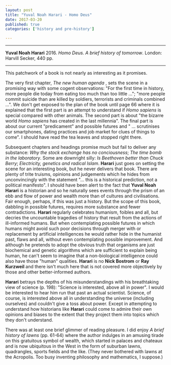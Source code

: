 ```yaml
---
layout: post
title: "Yuval Noah Harari - Homo Deus"
date: 2017-03-20
published: true
categories: ['history and pre-history']

---
```



***
<b>Yuval Noah Harari</b> 2016. _Homo Deus. A brief history of tomorrow_. London: Harvill Secker, 440 pp.

***

This patchwork of a book is not nearly as interesting as it promises. 

The very first chapter, _The new human agenda_ , sets the scene in a promising way with some cogent observations: "For the first time in history, more people die today from eating too much than too little ..."; "more people commit suicide than are killed by soldiers, terrorists and criminals combined ...".  We don't get exposed to the plan of the book until page 66 where it is explained that the first part is an attempt to understand if _Homo sapiens_ is special compared with other animals.  The second part is about "the bizarre world _Homo sapiens_ has created in the last millennia".  The final part is about our current "predicament" and possible futures and " ... scrutinises our smartphones, dating practices and job market for clues of things to come".  I should have read the tea leaves and stopped right there. 

Subsequent chapters and headings promise much but fail to deliver any substance: _Why the stock exchange has no conciousness_; _The time bomb in the laboratory_.  Some are downright silly: _Is Beethoven better than Chuck Berry_; _Electricity, genetics and radical Islam_.  **Harari** just goes on setting the scene for an interesting book, but he never delivers that book.  There are plenty of trite truisms, opinions and judgements which he hides from unconvincingly with the statement "... this is a historical prediction, not a political manifesto".  I should have been alert to the fact that **Yuval Noah Harari** is a historian  and so he naturally sees events through the prism of an ebb and flow of power and wealth more than of cultures and civilisations.  Fair enough, perhaps, if this was just a history.  But the scope of this book, dabbling in possible futures, requires more substance and fewer contradictions.  **Harari** regularly celebrates humanism, foibles and all, but decries the uncountable tragedies of history that result from the actions of ill-informed humans.  But when contemplating possible futures in which humans might avoid such poor decisions through merger with or replacement by artificial intelligences he would rather hide in the humanist past, flaws and all, without even contemplating possible improvement.  And although he pretends to adopt the obvious truth that organisms are just biochemical and genetic algorithms which are sufficient to explain being human, he can't seem to imagine that a non-biological intelligence could also have those "human" qualities.  **Harari** is no **Nick Bostrom** or **Ray Kurzweil** and there isn't much here that is not covered more objectively by those and other better-informed authors. 

**Harari** betrays the depths of his misunderstandings with his breathtaking view of science (p. 198): "Science is interested, above all in power".  I would be interested to hear him run that past an actual scientist.  Science, of course, is interested above all in understanding the universe (including ourselves) and couldn't give a toss about power.  Except in attempting to understand how historians like **Harari** could come to admire their own opinions and biases to the extent that they project them into topics which they don't understand. 

There was at least one brief glimmer of reading pleasure.  I did enjoy _A brief history of lawns_ (pp. 61-64) where the author indulges in an amusing tirade on this gratuitous symbol of wealth, which started in palaces and chateaux and is now ubiquitous in the West in the form of suburban lawns, quadrangles, sports fields and the like.  (They never bothered with lawns at the Acropolis.  Too busy inventing philosophy and mathematics, I suppose.)


